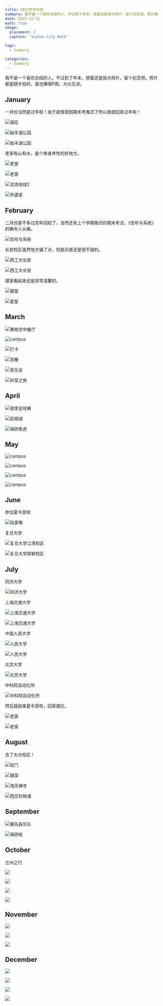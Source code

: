 ```yaml
---
title: 2023年终总结
summary: 我不是一个喜欢总结的人，不过到了年末，想着还是放点照片，留个纪念吧。照片都是随手拍的，我也懒得P图，大伙见谅。
date: 2023-12-31
math: true
image:
  placement: 2
  caption: 'Suzhou City Walk'

tags:
  - Summary

categories:
  - Summary
---
```


我不是一个喜欢总结的人，不过到了年末，想着还是放点照片，留个纪念吧。照片都是随手拍的，我也懒得P图，大伙见谅。

## January

一月份当然是过年啦！由于疫情原因期末考推迟了所以我就回家过年啦！

![烟花](my-home-fireworks.jpg "在家拍的烟花")

![始丰湖公园](shifeng-park.jpg "始丰湖公园")

![始丰湖公园](shifeng-park2.jpg "始丰湖公园")

老家有山有水，是个修身养性的好地方。

![老家](hometown1.jpg "老家")

![老家](hometown2.jpg "老家")

![流浪地球2](the-wandering-earth.jpg "流浪地球2")

![外婆家](anhui-hometown.jpg "外婆家")

## February

二月份差不多过完年回校了，当然还有上个学期推迟的期末考试，《信号与系统》的确令人头痛。

![信号与系统](signal.jpg "很多概念你已经有了，所以再学后面就忘掉了")

长安校区虽然地方偏了点，但是风景还是很不错的。

![西工大长安](nwpu1.jpg "西工大长安")

![西工大长安](nwpu2.jpg "西工大长安")

寝室看起来还是非常温馨的。

![寝室](dorm.jpg "寝室")

![星星](star.jpg "星星")

## March

![赛格空中餐厅](xi'an-city.jpg "赛格空中餐厅")

![campus](campus.jpg "校园")

![打卡](daka.jpg "你猜猜我拿那么多手机上课是为什么")

![贪睡](sleep.jpg "睡眠提升GPA")

![音乐会](city2.jpg "音乐会")

![铃芽之旅](suzume.jpg "铃芽之旅")

## April

![宿舍足球赛](dorm2.jpg "宿舍足球赛")

![启翔湖](qixiang-lake.jpg "启翔湖")

![保研焦虑](offer.jpg "offer快来")

## May

![campus](campus2.jpg "校园")

![campus](campus3.jpg "校园")

![campus](campus4.jpg "校园")

![campus](campus5.jpg "校园")

## June

参加夏令营啦

![陆家嘴](shanghai1.jpg "陆家嘴")

复旦大学

![复旦大学江湾校区](fdu1.jpg "复旦大学江湾校区")

![复旦大学邯郸校区](fdu2.jpg "复旦大学邯郸校区光华楼")

## July

同济大学

![同济大学](tongjiU.jpg "同济大学")

上海交通大学

![上海交通大学](sjtu1.jpg "上海交通大学")

![上海交通大学](sjtu2.jpg "上海交通大学")

中国人民大学

![人民大学](ruc.jpg "中国人民大学")

![人民大学](ruc2.jpg "中国人民大学立德楼")

北京大学

![北京大学](pku.jpg "北京大学")

中科院自动化所

![中科院自动化所](ia.jpg "中科院自动化所")

然后就结束夏令营啦，回家摆烂。

![](hometown3.jpg "老家")

![](hometown4.jpg "老家")

## August

去了太仓校区！

![](taicang1.jpg "校门")

![](taicang2.jpg "寝室")

![](taicang3.jpg "海天禅寺")

![](xjtlu.jpg "西交利物浦")

## September

![](campus6.jpg "鹿先森乐队")

![](baoyan.jpg "保研啦")

## October

兰州之行

![](lanzhou1.jpg)

![](lanzhou2.jpg)

![](lanzhou3.jpg)

![](lanzhou4.jpg)

## November

![](sjtu3.jpg)

![](sjtu4.jpg)

![](lab.jpg)

## December

![](suzhou4.jpg)

![](suzhou3.jpg)

![](suzhou2.jpg)

![](suzhou1.jpg)
